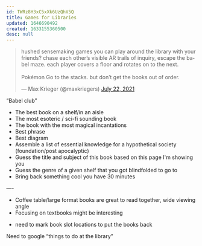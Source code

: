 ```yaml
---
id: TWRz8H3xC5xXk6UzQhV5Q
title: Games for Libraries
updated: 1646690492
created: 1633155360500
desc: null
---
```


<blockquote class="twitter-tweet"><p lang="en" dir="ltr">hushed sensemaking games you can play around the library with your friends? chase each other’s visible AR trails of inquiry, escape the babel maze. each player covers a floor and rotates on to the next.<br><br>Pokémon Go to the stacks. but don’t get the books out of order.</p>&mdash; Max Krieger (@maxkriegers) <a href="https://twitter.com/maxkriegers/status/1418085655255478274?ref_src=twsrc%5Etfw">July 22, 2021</a></blockquote> <script async src="https://platform.twitter.com/widgets.js" charset="utf-8"></script>

“Babel club”

* The best book on a shelf/in an aisle
* The most esoteric / sci-fi sounding book
* The book with the most magical incantations
* Best phrase
* Best diagram
* Assemble a list of essential knowledge for a hypothetical society (foundation/post apocalyptic)
* Guess the title and subject of this book based on this page I'm showing you
* Guess the genre of a given shelf that you got blindfolded to go to
* Bring back something cool you have 30 minutes

—-


- Coffee table/large format books are great to read together, wide viewing angle
- Focusing on textbooks might be interesting

* need to mark book slot locations to put the books back



Need to google “things to do at the library”
